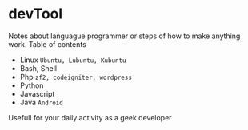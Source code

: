 devTool
=======

Notes about languague programmer or steps of how to make anything work.
Table of contents

* Linux `Ubuntu, Lubuntu, Kubuntu`
* Bash, Shell
* Php `zf2, codeigniter, wordpress`
* Python
* Javascript
* Java `Android`

Usefull for your daily activity as a geek developer
